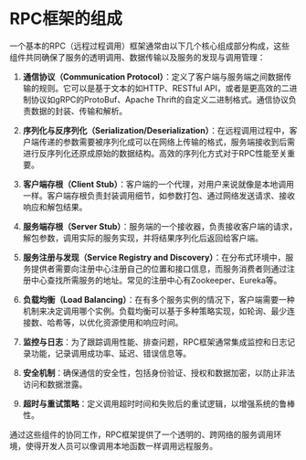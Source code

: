 # RPC框架的组成
一个基本的RPC（远程过程调用）框架通常由以下几个核心组成部分构成，这些组件共同确保了服务的透明调用、数据传输以及服务的发现与调用管理：

1. **通信协议（Communication Protocol）**：定义了客户端与服务端之间数据传输的规则。它可以是基于文本的如HTTP、RESTful API，或者是更高效的二进制协议如gRPC的ProtoBuf、Apache Thrift的自定义二进制格式。通信协议负责数据的封装、传输和解析。

2. **序列化与反序列化（Serialization/Deserialization）**：在远程调用过程中，客户端传递的参数需要被序列化成可以在网络上传输的格式，服务端接收到后需进行反序列化还原成原始的数据结构。高效的序列化方式对于RPC性能至关重要。

3. **客户端存根（Client Stub）**：客户端的一个代理，对用户来说就像是本地调用一样。客户端存根负责封装调用细节，如参数打包、通过网络发送请求、接收响应和解包结果。

4. **服务端存根（Server Stub）**：服务端的一个接收器，负责接收客户端的请求，解包参数，调用实际的服务实现，并将结果序列化后返回给客户端。

5. **服务注册与发现（Service Registry and Discovery）**：在分布式环境中，服务提供者需要向注册中心注册自己的位置和接口信息，而服务消费者则通过注册中心查找所需服务的地址。常见的注册中心有Zookeeper、Eureka等。

6. **负载均衡（Load Balancing）**：在有多个服务实例的情况下，客户端需要一种机制来决定调用哪个实例。负载均衡可以基于多种策略实现，如轮询、最少连接数、哈希等，以优化资源使用和响应时间。

7. **监控与日志**：为了跟踪调用性能、排查问题，RPC框架通常集成监控和日志记录功能，记录调用成功率、延迟、错误信息等。

8. **安全机制**：确保通信的安全性，包括身份验证、授权和数据加密，以防止非法访问和数据泄露。

9. **超时与重试策略**：定义调用超时时间和失败后的重试逻辑，以增强系统的鲁棒性。

通过这些组件的协同工作，RPC框架提供了一个透明的、跨网络的服务调用环境，使得开发人员可以像调用本地函数一样调用远程服务。